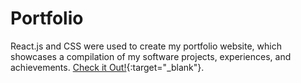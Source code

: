 # Portfolio

React.js and CSS were used to create my portfolio website, which showcases a compilation of my software projects, experiences, and achievements. [Check it Out!](https://hareemk.com/){:target="_blank"}.

